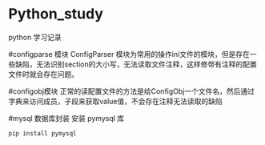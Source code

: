 # Python_study 
python 学习记录

#configparse 模块
ConfigParser 模块为常用的操作ini文件的模块，但是存在一些缺陷，无法识别section的大小写，无法读取文件注释，这样修带有注释的配置文件时就会存在问题。

#configobj模块
正常的读配置文件的方法是给ConfigObj一个文件名，然后通过字典来访问成员，子段来获取value值，不会存在注释无法读取的缺陷

#mysql 数据库封装
安装 pymysql 库
	
	pip install pymysql

